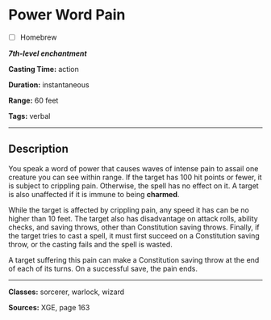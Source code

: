 # Power Word Pain

- [ ] Homebrew

***7th-level enchantment***

**Casting Time:** action

**Duration:** instantaneous

**Range:** 60 feet

**Tags:** verbal

---

## Description
You speak a word of power that causes waves of intense pain to assail one creature you can see within range.
If the target has 100 hit points or fewer, it is subject to crippling pain.
Otherwise, the spell has no effect on it.
A target is also unaffected if it is immune to being **charmed**.

While the target is affected by crippling pain, any speed it has can be no higher than 10 feet.
The target also has disadvantage on attack rolls, ability checks, and saving throws, other than Constitution saving throws.
Finally, if the target tries to cast a spell, it must first succeed on a Constitution saving throw, or the casting fails and the spell is wasted.

A target suffering this pain can make a Constitution saving throw at the end of each of its turns.
On a successful save, the pain ends.

---

**Classes:** sorcerer, warlock, wizard

**Sources:** XGE, page 163
